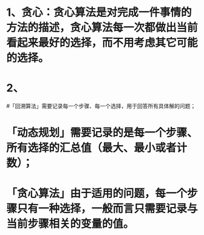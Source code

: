 # 1、贪心：贪心算法是对完成一件事情的方法的描述，贪心算法每一次都做出当前看起来最好的选择，而不用考虑其它可能的选择。 
# 2、
#「回溯算法」需要记录每一个步骤、每一个选择，用于回答所有具体解的问题；
# 「动态规划」需要记录的是每一个步骤、所有选择的汇总值（最大、最小或者计数）；
# 「贪心算法」由于适用的问题，每一个步骤只有一种选择，一般而言只需要记录与当前步骤相关的变量的值。